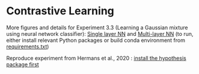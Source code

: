 # Contrastive Learning

More figures and details for Experiment 3.3 (Learning a Gaussian mixture using neural network classifier): [Single layer NN](https://github.com/mkomod/statml-bayes/blob/master/python/nn_classification.ipynb) and [Multi-layer NN](https://github.com/mkomod/statml-bayes/blob/master/python/nn_classification_bigger_nn.ipynb)
(to run, either install relevant Python packages or build conda environment from [requirements.txt](https://github.com/mkomod/statml-bayes/blob/master/python/requirements.txt))

Reproduce experiment from Hermans et al., 2020 : [install the hypothesis package first](https://github.com/montefiore-ai/hypothesis/)
